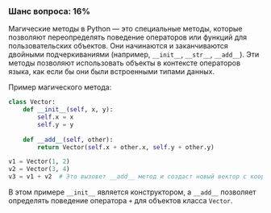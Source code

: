 ### Шанс вопроса: 16%

Магические методы в Python — это специальные методы, которые позволяют переопределять поведение операторов или функций для пользовательских объектов. Они начинаются и заканчиваются двойными подчеркиваниями (например, `__init__`, `__str__`, `__add__`). Эти методы позволяют использовать объекты в контексте операторов языка, как если бы они были встроенными типами данных.

Пример магического метода:
```python
class Vector:
    def __init__(self, x, y):
        self.x = x
        self.y = y
    
    def __add__(self, other):
        return Vector(self.x + other.x, self.y + other.y)

v1 = Vector(1, 2)
v2 = Vector(3, 4)
v3 = v1 + v2  # Это вызовет __add__ метод и создаст новый вектор с координатами (4, 6)
```
В этом примере `__init__` является конструктором, а `__add__` позволяет определять поведение оператора `+` для объектов класса `Vector`.